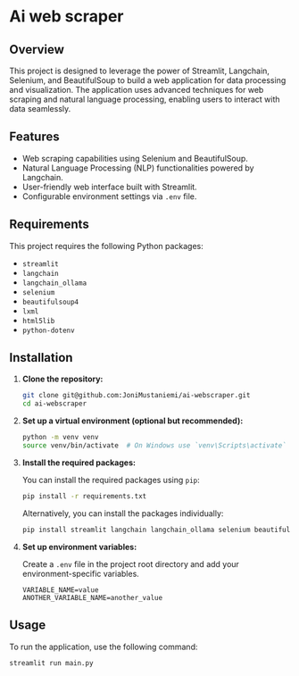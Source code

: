 # Ai web scraper

## Overview

This project is designed to leverage the power of Streamlit, Langchain, Selenium, and BeautifulSoup to build a web application for data processing and visualization. The application uses advanced techniques for web scraping and natural language processing, enabling users to interact with data seamlessly.

## Features

- Web scraping capabilities using Selenium and BeautifulSoup.
- Natural Language Processing (NLP) functionalities powered by Langchain.
- User-friendly web interface built with Streamlit.
- Configurable environment settings via `.env` file.

## Requirements

This project requires the following Python packages:

- `streamlit`
- `langchain` 
- `langchain_ollama`
- `selenium`
- `beautifulsoup4`
- `lxml`
- `html5lib`
- `python-dotenv`
  
## Installation

1. **Clone the repository:**

   ```bash
   git clone git@github.com:JoniMustaniemi/ai-webscraper.git
   cd ai-webscraper
   ```

2. **Set up a virtual environment (optional but recommended):**

   ```bash
   python -m venv venv
   source venv/bin/activate  # On Windows use `venv\Scripts\activate`
   ```

3. **Install the required packages:**

   You can install the required packages using `pip`:

   ```bash
   pip install -r requirements.txt
   ```

   Alternatively, you can install the packages individually:

   ```bash
   pip install streamlit langchain langchain_ollama selenium beautifulsoup4 lxml html5lib python-dotenv
   ```

4. **Set up environment variables:**

   Create a `.env` file in the project root directory and add your environment-specific variables.

   ```plaintext
   VARIABLE_NAME=value
   ANOTHER_VARIABLE_NAME=another_value
   ```

## Usage

To run the application, use the following command:

```bash
streamlit run main.py
```

